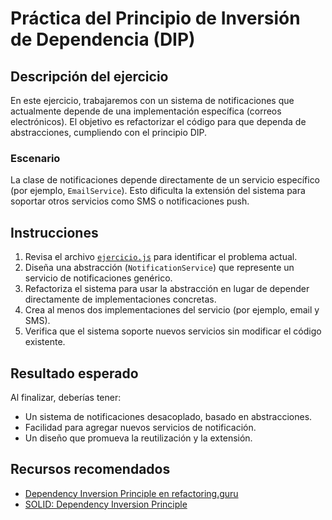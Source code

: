 # Práctica del Principio de Inversión de Dependencia (DIP)

## Descripción del ejercicio

En este ejercicio, trabajaremos con un sistema de notificaciones que actualmente depende de una implementación específica (correos electrónicos). El objetivo es refactorizar el código para que dependa de abstracciones, cumpliendo con el principio DIP.

### Escenario

La clase de notificaciones depende directamente de un servicio específico (por ejemplo, `EmailService`). Esto dificulta la extensión del sistema para soportar otros servicios como SMS o notificaciones push.

## Instrucciones

1. Revisa el archivo [`ejercicio.js`](ejercicio.js) para identificar el problema actual.
2. Diseña una abstracción (`NotificationService`) que represente un servicio de notificaciones genérico.
3. Refactoriza el sistema para usar la abstracción en lugar de depender directamente de implementaciones concretas.
4. Crea al menos dos implementaciones del servicio (por ejemplo, email y SMS).
5. Verifica que el sistema soporte nuevos servicios sin modificar el código existente.

## Resultado esperado

Al finalizar, deberías tener:

- Un sistema de notificaciones desacoplado, basado en abstracciones.
- Facilidad para agregar nuevos servicios de notificación.
- Un diseño que promueva la reutilización y la extensión.

## Recursos recomendados

- [Dependency Inversion Principle en refactoring.guru](https://refactoring.guru/es/design-patterns)
- [SOLID: Dependency Inversion Principle](https://en.wikipedia.org/wiki/Dependency_inversion_principle)

